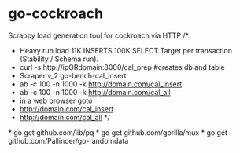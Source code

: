 # go-cockroach
Scrappy load generation tool for cockroach via HTTP
/*
 * Heavy run load 11K INSERTS 100K SELECT Target per transaction (Stability / Schema run).
 * curl -s http://ipORdomain:8000/cal_prep #creates db and table
 * Scraper v_2 go-bench-cal_insert 
 * ab -c 100 -n 1000 -k http://domain.com/cal_insert
 * ab -c 100 -n 1000 -k http://domain.com/cal_all
 * in a web browser goto 
 * http://domain.com/cal_insert
 * http://domain.com/cal_all
*/
<ALT-H2>
* go get github.com/lib/pq
* go get github.com/gorilla/mux
* go get github.com/Pallinder/go-randomdata
</ALT-H2>
